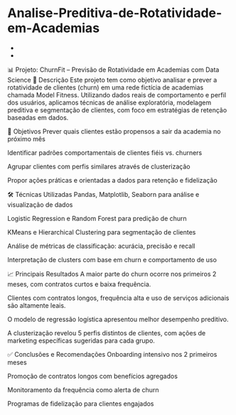 # Analise-Preditiva-de-Rotatividade-em-Academias
-
-
📊 Projeto: ChurnFit – Previsão de Rotatividade em Academias com Data Science
💼 Descrição
Este projeto tem como objetivo analisar e prever a rotatividade de clientes (churn) em uma rede fictícia de academias chamada Model Fitness. Utilizando dados reais de comportamento e perfil dos usuários, aplicamos técnicas de análise exploratória, modelagem preditiva e segmentação de clientes, com foco em estratégias de retenção baseadas em dados.

🧠 Objetivos
Prever quais clientes estão propensos a sair da academia no próximo mês

Identificar padrões comportamentais de clientes fiéis vs. churners

Agrupar clientes com perfis similares através de clusterização

Propor ações práticas e orientadas a dados para retenção e fidelização

🛠️ Técnicas Utilizadas
Pandas, Matplotlib, Seaborn para análise e visualização de dados

Logistic Regression e Random Forest para predição de churn

KMeans e Hierarchical Clustering para segmentação de clientes

Análise de métricas de classificação: acurácia, precisão e recall

Interpretação de clusters com base em churn e comportamento de uso

📈 Principais Resultados
A maior parte do churn ocorre nos primeiros 2 meses, com contratos curtos e baixa frequência.

Clientes com contratos longos, frequência alta e uso de serviços adicionais são altamente leais.

O modelo de regressão logística apresentou melhor desempenho preditivo.

A clusterização revelou 5 perfis distintos de clientes, com ações de marketing específicas sugeridas para cada grupo.

✅ Conclusões e Recomendações
Onboarding intensivo nos 2 primeiros meses

Promoção de contratos longos com benefícios agregados

Monitoramento da frequência como alerta de churn

Programas de fidelização para clientes engajados